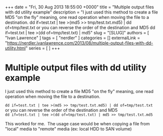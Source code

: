 +++
date = "Fri, 30 Aug 2013 18:55:00 +0000"
title = "Multiple output files with dd utility example"
description = "I just used this method to create a file MD5 "on the fly" meaning, one read operation when moving the file to a destination. dd if=test.txt | tee &gt;(md5 &gt;&gt; tmp/test.txt.md5) | dd of=tmp/test.txt or you can reverse the order of the destination and MD5 dd if=test.txt | tee &gt;(dd of=tmp/test.txt) | md5"
slug = "[SLUG]"
authors = [ "Ivan Lawrence" ]
tags = [ "nerdler" ]
categories = []
externalLink = "https://nerdler.ivanlawrence.com/2013/08/multiple-output-files-with-dd-utility.html"
series = [ ]
+++

# Multiple output files with dd utility example

I just used this method to create a file MD5 "on the fly" meaning, one read operation when moving the file to a destination.  
  
`dd if=test.txt | tee >(md5 >> tmp/test.txt.md5) | dd of=tmp/test.txt` or you can reverse the order of the destination and MD5  
`dd if=test.txt | tee >(dd of=tmp/test.txt) | md5 >> tmp/test.txt.md5`  
  
This worked for me.  The usage case would be when copying a file from "local" media to "remote" media (ex: local HDD to SAN volume)